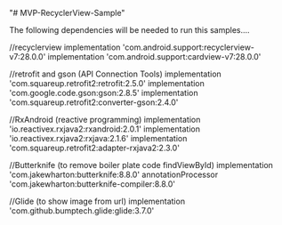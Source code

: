 "# MVP-RecyclerView-Sample" 

The following dependencies will be needed to run this samples....
	
//recyclerview 
implementation 'com.android.support:recyclerview-v7:28.0.0'
implementation 'com.android.support:cardview-v7:28.0.0'

//retrofit and gson (API Connection Tools)
implementation 'com.squareup.retrofit2:retrofit:2.5.0'
implementation 'com.google.code.gson:gson:2.8.5'
implementation 'com.squareup.retrofit2:converter-gson:2.4.0'

//RxAndroid (reactive programming)
implementation 'io.reactivex.rxjava2:rxandroid:2.0.1'
implementation 'io.reactivex.rxjava2:rxjava:2.1.6'
implementation 'com.squareup.retrofit2:adapter-rxjava2:2.3.0'

//Butterknife (to remove boiler plate code findViewById)
implementation 'com.jakewharton:butterknife:8.8.0'
annotationProcessor 'com.jakewharton:butterknife-compiler:8.8.0'
    
//Glide (to show image from url)
implementation 'com.github.bumptech.glide:glide:3.7.0'